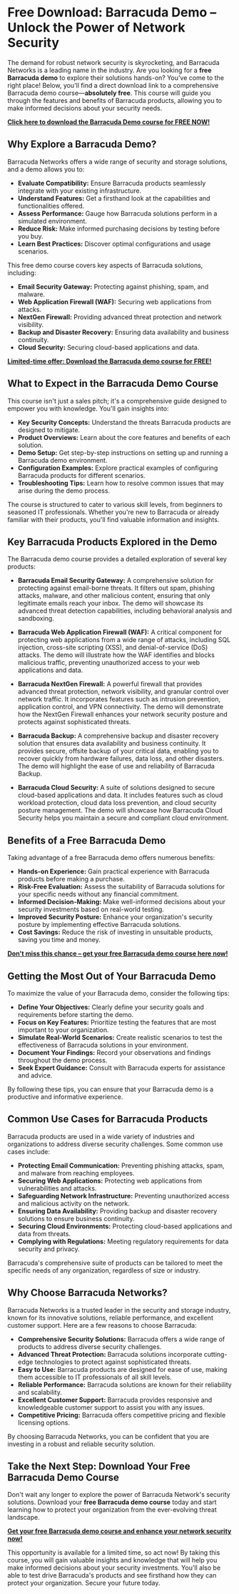# Free Download: Barracuda Demo – Unlock the Power of Network Security

The demand for robust network security is skyrocketing, and Barracuda Networks is a leading name in the industry. Are you looking for a **free Barracuda demo** to explore their solutions hands-on? You’ve come to the right place! Below, you'll find a direct download link to a comprehensive Barracuda demo course—**absolutely free**. This course will guide you through the features and benefits of Barracuda products, allowing you to make informed decisions about your security needs.

[**Click here to download the Barracuda Demo course for FREE NOW!**](https://udemywork.com/barracuda-demo)

## Why Explore a Barracuda Demo?

Barracuda Networks offers a wide range of security and storage solutions, and a demo allows you to:

*   **Evaluate Compatibility:** Ensure Barracuda products seamlessly integrate with your existing infrastructure.
*   **Understand Features:** Get a firsthand look at the capabilities and functionalities offered.
*   **Assess Performance:** Gauge how Barracuda solutions perform in a simulated environment.
*   **Reduce Risk:** Make informed purchasing decisions by testing before you buy.
*   **Learn Best Practices:** Discover optimal configurations and usage scenarios.

This free demo course covers key aspects of Barracuda solutions, including:

*   **Email Security Gateway:** Protecting against phishing, spam, and malware.
*   **Web Application Firewall (WAF):** Securing web applications from attacks.
*   **NextGen Firewall:** Providing advanced threat protection and network visibility.
*   **Backup and Disaster Recovery:** Ensuring data availability and business continuity.
*   **Cloud Security:** Securing cloud-based applications and data.

[**Limited-time offer: Download the Barracuda demo course for FREE!**](https://udemywork.com/barracuda-demo)

## What to Expect in the Barracuda Demo Course

This course isn't just a sales pitch; it's a comprehensive guide designed to empower you with knowledge. You'll gain insights into:

*   **Key Security Concepts:** Understand the threats Barracuda products are designed to mitigate.
*   **Product Overviews:** Learn about the core features and benefits of each solution.
*   **Demo Setup:** Get step-by-step instructions on setting up and running a Barracuda demo environment.
*   **Configuration Examples:** Explore practical examples of configuring Barracuda products for different scenarios.
*   **Troubleshooting Tips:** Learn how to resolve common issues that may arise during the demo process.

The course is structured to cater to various skill levels, from beginners to seasoned IT professionals. Whether you're new to Barracuda or already familiar with their products, you'll find valuable information and insights.

## Key Barracuda Products Explored in the Demo

The Barracuda demo course provides a detailed exploration of several key products:

*   **Barracuda Email Security Gateway:** A comprehensive solution for protecting against email-borne threats. It filters out spam, phishing attacks, malware, and other malicious content, ensuring that only legitimate emails reach your inbox. The demo will showcase its advanced threat detection capabilities, including behavioral analysis and sandboxing.

*   **Barracuda Web Application Firewall (WAF):** A critical component for protecting web applications from a wide range of attacks, including SQL injection, cross-site scripting (XSS), and denial-of-service (DoS) attacks. The demo will illustrate how the WAF identifies and blocks malicious traffic, preventing unauthorized access to your web applications and data.

*   **Barracuda NextGen Firewall:** A powerful firewall that provides advanced threat protection, network visibility, and granular control over network traffic. It incorporates features such as intrusion prevention, application control, and VPN connectivity. The demo will demonstrate how the NextGen Firewall enhances your network security posture and protects against sophisticated threats.

*   **Barracuda Backup:** A comprehensive backup and disaster recovery solution that ensures data availability and business continuity. It provides secure, offsite backup of your critical data, enabling you to recover quickly from hardware failures, data loss, and other disasters. The demo will highlight the ease of use and reliability of Barracuda Backup.

*   **Barracuda Cloud Security:** A suite of solutions designed to secure cloud-based applications and data. It includes features such as cloud workload protection, cloud data loss prevention, and cloud security posture management. The demo will showcase how Barracuda Cloud Security helps you maintain a secure and compliant cloud environment.

## Benefits of a Free Barracuda Demo

Taking advantage of a free Barracuda demo offers numerous benefits:

*   **Hands-on Experience:** Gain practical experience with Barracuda products before making a purchase.
*   **Risk-Free Evaluation:** Assess the suitability of Barracuda solutions for your specific needs without any financial commitment.
*   **Informed Decision-Making:** Make well-informed decisions about your security investments based on real-world testing.
*   **Improved Security Posture:** Enhance your organization's security posture by implementing effective Barracuda solutions.
*   **Cost Savings:** Reduce the risk of investing in unsuitable products, saving you time and money.

[**Don't miss this chance – get your free Barracuda demo course here now!**](https://udemywork.com/barracuda-demo)

## Getting the Most Out of Your Barracuda Demo

To maximize the value of your Barracuda demo, consider the following tips:

*   **Define Your Objectives:** Clearly define your security goals and requirements before starting the demo.
*   **Focus on Key Features:** Prioritize testing the features that are most important to your organization.
*   **Simulate Real-World Scenarios:** Create realistic scenarios to test the effectiveness of Barracuda solutions in your environment.
*   **Document Your Findings:** Record your observations and findings throughout the demo process.
*   **Seek Expert Guidance:** Consult with Barracuda experts for assistance and advice.

By following these tips, you can ensure that your Barracuda demo is a productive and informative experience.

## Common Use Cases for Barracuda Products

Barracuda products are used in a wide variety of industries and organizations to address diverse security challenges. Some common use cases include:

*   **Protecting Email Communication:** Preventing phishing attacks, spam, and malware from reaching employees.
*   **Securing Web Applications:** Protecting web applications from vulnerabilities and attacks.
*   **Safeguarding Network Infrastructure:** Preventing unauthorized access and malicious activity on the network.
*   **Ensuring Data Availability:** Providing backup and disaster recovery solutions to ensure business continuity.
*   **Securing Cloud Environments:** Protecting cloud-based applications and data from threats.
*   **Complying with Regulations:** Meeting regulatory requirements for data security and privacy.

Barracuda's comprehensive suite of products can be tailored to meet the specific needs of any organization, regardless of size or industry.

## Why Choose Barracuda Networks?

Barracuda Networks is a trusted leader in the security and storage industry, known for its innovative solutions, reliable performance, and excellent customer support. Here are a few reasons to choose Barracuda:

*   **Comprehensive Security Solutions:** Barracuda offers a wide range of products to address diverse security challenges.
*   **Advanced Threat Protection:** Barracuda solutions incorporate cutting-edge technologies to protect against sophisticated threats.
*   **Easy to Use:** Barracuda products are designed for ease of use, making them accessible to IT professionals of all skill levels.
*   **Reliable Performance:** Barracuda solutions are known for their reliability and scalability.
*   **Excellent Customer Support:** Barracuda provides responsive and knowledgeable customer support to assist you with any issues.
*   **Competitive Pricing:** Barracuda offers competitive pricing and flexible licensing options.

By choosing Barracuda Networks, you can be confident that you are investing in a robust and reliable security solution.

## Take the Next Step: Download Your Free Barracuda Demo Course

Don't wait any longer to explore the power of Barracuda Network's security solutions. Download your **free Barracuda demo course** today and start learning how to protect your organization from the ever-evolving threat landscape.

[**Get your free Barracuda demo course and enhance your network security now!**](https://udemywork.com/barracuda-demo)

This opportunity is available for a limited time, so act now! By taking this course, you will gain valuable insights and knowledge that will help you make informed decisions about your security investments. You'll also be able to test drive Barracuda's products and see firsthand how they can protect your organization. Secure your future today.

